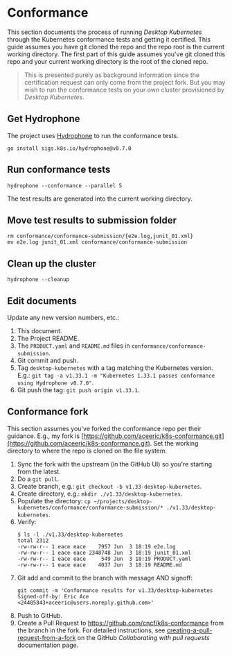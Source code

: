 # Conformance

This section documents the process of running _Desktop Kubernetes_ through the Kubernetes conformance tests and getting it certified. This guide assumes you have git cloned the repo and the repo root is the current working directory. The first part of this guide assumes you've git cloned this repo and your current working directory is the root of the cloned repo.

> This is presented purely as background information since the certification request can only come from the project fork. But you may wish to run the conformance tests on your own cluster provisioned by _Desktop Kubernetes_.

## Get Hydrophone

The project uses [Hydrophone](https://www.kubernetes.dev/blog/2024/05/23/introducing-hydrophone/) to run the conformance tests.

```shell
go install sigs.k8s.io/hydrophone@v0.7.0
```

## Run conformance tests

```shell
hydrophone --conformance --parallel 5
```

The test results are generated into the current working directory.

## Move test results to submission folder

```shell
rm conformance/conformance-submission/{e2e.log,junit_01.xml}
mv e2e.log junit_01.xml conformance/conformance-submission
```

## Clean up the cluster

```shell
hydrophone --cleanup
```

## Edit documents

Update any new version numbers, etc.:

1. This document.
1. The Project README.
1. The `PRODUCT.yaml` and `README.md` files in `conformance/conformance-submission`.
1. Git commit and push.
1. Tag `desktop-kubernetes` with a tag matching the Kubernetes version. E.g.:
   `git tag -a v1.33.1 -m "Kubernetes 1.33.1 passes conformance using Hydrophone v0.7.0"`.
1. Git push the tag: `git push origin v1.33.1`.

## Conformance fork

This section assumes you've forked the conformance repo per their guidance. E.g., my fork is [https://github.com/aceeric/k8s-conformance.git](https://github.com/aceeric/k8s-conformance.git). Set the working directory to where the repo is cloned on the file system.

1. Sync the fork with the upstream (in the GitHub UI) so you're starting from the latest.
1. Do a `git pull`.
1. Create branch, e.g.: `git checkout -b v1.33-desktop-kubernetes`.
1. Create directory, e.g.: `mkdir ./v1.33/desktop-kubernetes`.
1. Populate the directory: `cp ~/projects/desktop-kubernetes/conformance/conformance-submission/* ./v1.33/desktop-kubernetes`.
1. Verify:
   ```shell
   $ ls -l ./v1.33/desktop-kubernetes
   total 2312
   -rw-rw-r-- 1 eace eace    7957 Jun  3 18:19 e2e.log
   -rw-rw-r-- 1 eace eace 2348748 Jun  3 18:19 junit_01.xml
   -rw-rw-r-- 1 eace eace     549 Jun  3 18:19 PRODUCT.yaml
   -rw-rw-r-- 1 eace eace    4037 Jun  3 18:19 README.md
   ```
1. Git add and commit to the branch with message AND signoff:
   ```shell
   git commit -m 'Conformance results for v1.33/desktop-kubernetes
   Signed-off-by: Eric Ace <24485843+aceeric@users.noreply.github.com>'
   ```
1. Push to GitHub.
1. Create a Pull Request to https://github.com/cncf/k8s-conformance from the branch in the fork. For detailed instructions, see [creating-a-pull-request-from-a-fork](https://docs.github.com/en/pull-requests/collaborating-with-pull-requests/proposing-changes-to-your-work-with-pull-requests/creating-a-pull-request-from-a-fork) on the GitHub _Collaborating with pull requests_ documentation page.